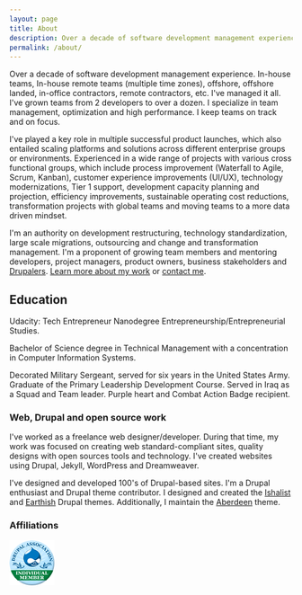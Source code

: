 ```yaml
---
layout: page
title: About
description: Over a decade of software development management experience. In-house teams, In-house remote teams, offshore, offshore landed, in-office contractors, remote contractors. I'm an authority on development restructuring, technology standardization, large scale migrations, outsourcing and change and transformation management.
permalink: /about/
---
```

<p>Over a decade of software development management experience. In-house teams, In-house remote teams (multiple time zones), offshore, offshore landed, in-office contractors, remote contractors, etc. I've managed it all. I've grown teams from 2 developers to over a dozen. I specialize in team management, optimization and high performance. I keep teams on track and on focus.</p> <p>I've played a key role in multiple successful product launches, which also entailed scaling platforms and solutions across different enterprise groups or environments. Experienced in a wide range of projects with various cross functional groups, which include process improvement (Waterfall to Agile, Scrum, Kanban), customer experience improvements (UI/UX), technology modernizations, Tier 1 support, development capacity planning and projection, efficiency improvements, sustainable operating cost reductions, transformation projects with global teams and moving teams to a more data driven mindset.</p>

<p>I'm an authority on development restructuring, technology standardization, large scale migrations, outsourcing and change and transformation management. I'm a proponent of growing team members and mentoring developers, project managers, product owners, business stakeholders and <a href="https://www.drupal.org/user/464624/people-mentored">Drupalers</a>. <a href="/portfolio/" title="Learn more about Ishmael's work history">Learn more about my work</a> or <a title="Contact Ishmael" href="/contact/">contact me</a>.</p>

<h2>Education </h2>
<p>Udacity: Tech Entrepreneur Nanodegree Entrepreneurship/Entrepreneurial Studies.</p>
<p>Bachelor of Science degree in Technical Management with a concentration in Computer Information Systems.</p>
<p>Decorated Military Sergeant, served for six years in the United States Army. Graduate of the Primary Leadership Development Course. Served in Iraq as a Squad and Team leader. Purple heart and Combat Action Badge recipient.</p>

<h3>Web, Drupal and open source work</h3>
<p> I've worked as a freelance web designer/developer. During that time, my work was focused on creating web standard-compliant sites, quality designs with open sources tools and technology. I've created websites using Drupal, Jekyll, WordPress and Dreamweaver. 
   
<p>  I've designed and developed 100's of Drupal-based sites. I'm a Drupal enthusiast and Drupal theme contributor. I designed and created the <a href="http://drupal.org/project/ishalist">Ishalist</a> and <a href="/earthish">Earthish</a>  Drupal themes. Additionally, I maintain the <a href="http://drupal.org/project/aberdeen">Aberdeen</a> theme.</p>

<h3>Affiliations</h3>
<a href="https://www.drupal.org/user/464624" title="View my association page"><img src="/img/drupal-individual-member.png" title="Drupal Individual Member" alt="Drupal Individual Member" /></a>

